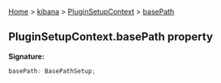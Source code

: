 [Home](./index) &gt; [kibana](./kibana.md) &gt; [PluginSetupContext](./kibana.pluginsetupcontext.md) &gt; [basePath](./kibana.pluginsetupcontext.basepath.md)

## PluginSetupContext.basePath property

<b>Signature:</b>

```typescript
basePath: BasePathSetup;
```
